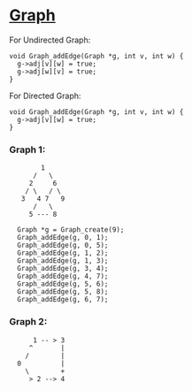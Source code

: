 # [Graph](https://www.geeksforgeeks.org/graph-data-structure-and-algorithms/)

For Undirected Graph:
```
void Graph_addEdge(Graph *g, int v, int w) {
  g->adj[v][w] = true;
  g->adj[w][v] = true;
}
```

For Directed Graph:
```
void Graph_addEdge(Graph *g, int v, int w) {
  g->adj[v][w] = true;
}
```

### Graph 1:

```  
        1
      /   \
     2     6
    / \   / \
   3   4 7   9
      /   \
     5 --- 8

  Graph *g = Graph_create(9);
  Graph_addEdge(g, 0, 1);
  Graph_addEdge(g, 0, 5);
  Graph_addEdge(g, 1, 2);
  Graph_addEdge(g, 1, 3);
  Graph_addEdge(g, 3, 4);
  Graph_addEdge(g, 4, 7);
  Graph_addEdge(g, 5, 6);
  Graph_addEdge(g, 5, 8);
  Graph_addEdge(g, 6, 7);
```

### Graph 2:

```
      1 -- > 3
     ^       |  
    /        |
  0          |
    \        +
     > 2 --> 4
```

